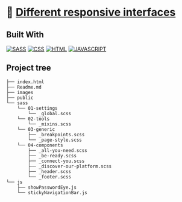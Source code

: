 # :link: [Different responsive interfaces](https://jays-v.github.io/different-responsive-interfaces) 

## Built With

[![SASS](https://img.shields.io/badge/Sass-CC6699?style=for-the-badge&logo=sass&logoColor=white)](https://jays-v.github.io/different-responsive-interfaces) 
[![CSS](https://img.shields.io/badge/CSS3-1572B6?style=for-the-badge&logo=css3&logoColor=white)](https://jays-v.github.io/different-responsive-interfaces) 
[![HTML](https://img.shields.io/badge/HTML5-E34F26?style=for-the-badge&logo=html5&logoColor=white)](https://jays-v.github.io/different-responsive-interfaces) 
[![JAVASCRIPT](https://img.shields.io/badge/JavaScript-F7DF1E?style=for-the-badge&logo=javascript&logoColor=black)](https://jays-v.github.io/different-responsive-interfaces) 

## Project tree
```
├── index.html                          
├── Readme.md                         
├── images
├── public                                                                              
└── sass                                              
    └── 01-settings
        └── _global.scss
    └── 02-tools
        └── _mixins.scss
    └── 03-generic
        ├── _breakpoints.scss  
        └── _page-style.scss
    └── 04-components
        ├── _all-you-need.scss
        ├── _be-ready.scss
        ├── _connect-you.scss
        ├── _discover-our-platform.scss
        ├── _header.scss
        └── _footer.scss
└── js
    ├── showPasswordEye.js                                             
    └── stickyNavigationBar.js
```







